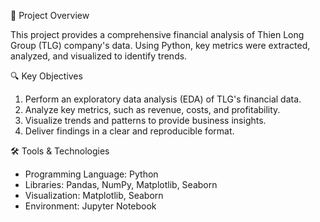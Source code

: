 🚀 Project Overview

This project provides a comprehensive financial analysis of Thien Long Group (TLG) company's data. Using Python, key metrics were extracted, analyzed, and visualized to identify trends.

🔍 Key Objectives
1. Perform an exploratory data analysis (EDA) of TLG's financial data.
2. Analyze key metrics, such as revenue, costs, and profitability.
3. Visualize trends and patterns to provide business insights.
4. Deliver findings in a clear and reproducible format.
   
🛠️ Tools & Technologies
- Programming Language: Python
- Libraries: Pandas, NumPy, Matplotlib, Seaborn
- Visualization: Matplotlib, Seaborn
- Environment: Jupyter Notebook

